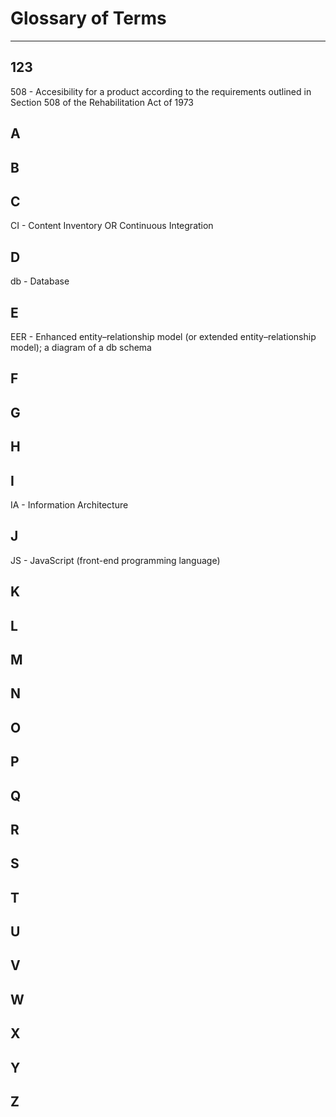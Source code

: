# Glossary of Terms
---


## 123
508 - Accesibility for a product according to the requirements outlined in Section 508 of the Rehabilitation Act of 1973

## A
## B
## C
CI - Content Inventory OR Continuous Integration

## D
db - Database

## E 
EER - Enhanced entity–relationship model (or extended entity–relationship model); a diagram of a db schema

## F 
## G 
## H
## I 
IA - Information Architecture

## J 
JS - JavaScript (front-end programming language)

## K
## L 
## M
## N
## O
## P
## Q
## R 
## S
## T 
## U
## V
## W 
## X
## Y
## Z 
